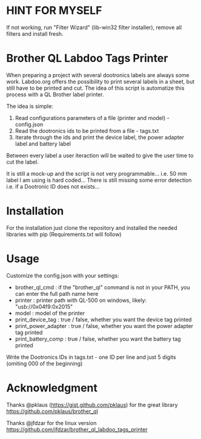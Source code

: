 # HINT FOR MYSELF
If not working, run "Filter Wizard" (lib-win32 filter installer), remove all filters and install fresh.

# Brother QL Labdoo Tags Printer

When preparing a project with several dootronics labels are always some work.
Labdoo.org offers the possibility to print several labels in a sheet, but still have to be printed and cut.
The idea of this script is automatize this process with a QL Brother label printer.

The idea is simple:

1. Read configurations parameters of a file (printer and model) - config.json
2. Read the dootronics ids to be printed from a file - tags.txt
3. Iterate through the ids and print the device label, the power adapter label and battery label

Between every label a user iteraction will be waited to give the user time to cut the label.

It is still a mock-up and the script is not very programmable... i.e. 50 mm label I am using is hard coded...
There is still missing some error detection i.e. if a Dootronic ID does not exists...

# Installation

For the installation just clone the repository and installed the needed libraries with pip (Requirements.txt will follow)

# Usage

Customize the config.json with your settings:

- brother_ql_cmd : if the "brother_ql" command is not in your PATH, you can enter the full path name here
- printer : printer path with QL-500 on windows, likely: "usb://0x04f9:0x2015"
- model : model of the printer
- print_device_tag : true / false, whether you want the device tag printed
- print_power_adapter : true / false, whether you want the power adapter tag printed
- print_battery_comp : true / false, whether you want the battery tag printed

Write the Dootronics IDs in tags.txt - one ID per line and just 5 digits (omiting 000 of the beginning)

# Acknowledgment

Thanks @pklaus (https://gist.github.com/pklaus) for the great library
https://github.com/pklaus/brother_ql 

Thanks @jfdzar for the linux version
https://github.com/jfdzar/brother_ql_labdoo_tags_printer
